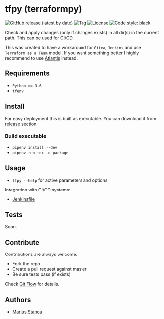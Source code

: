 # tfpy (terraformpy)

[![GitHub release (latest by date)](https://img.shields.io/github/v/release/wmariuss/tfpy)](https://github.com/wmariuss/tfpy/releases)
[![Tag](https://img.shields.io/github/v/tag/wmariuss/tfpy)](https://github.com/wmariuss/tfpy/tags)
[![License](https://img.shields.io/github/license/wmariuss/tfpy)](https://github.com/wmariuss/tfpy/blob/master/LICENSE)
[![Code style: black](https://img.shields.io/badge/code%20style-black-000000.svg)](https://github.com/psf/black)

Check and apply changes (only if changes exists) in all dir(s) in the current path. This can be used for CI/CD.

This was created to have a workaround for `Gitea`, `Jenkins` and use `Terraform as a Team` model. If you want something better I highly recommend to use [Atlantis](https://www.runatlantis.io/) instead.

## Requirements

* `Python >= 3.6`
* `tfenv`

## Install

For easy deployment this is built as executable. You can download it from [release](https://github.com/wmariuss/tfpy/releases) section.

### Build executable

* `pipenv install --dev`
* `pipenv run tox -e package`

## Usage

* `tfpy --help` for active parameters and options

Integration with CI/CD systems:

* [Jenkinsfile](docs/Jenkinsfile)

## Tests

Soon.

## Contribute

Contributions are always welcome.

* Fork the repo
* Create a pull request against master
* Be sure tests pass (if exists)

Check [Git Flow](https://guides.github.com/introduction/flow/) for details.

## Authors

* [Marius Stanca](mailto:me@marius.xyz)

